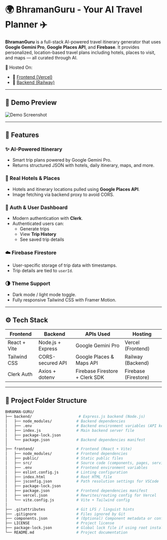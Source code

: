 # 🌍 BhramanGuru - Your AI Travel Planner ✈️

**BhramanGuru** is a full-stack AI-powered travel itinerary generator that uses **Google Gemini Pro**, **Google Places API**, and **Firebase**. It provides personalized, location-based travel plans including hotels, places to visit, and maps — all curated through AI.

🚀 Hosted On:
- 🔗 [Frontend (Vercel)](https://bhraman-guru.vercel.app/)
- 🔗 [Backend (Railway)](https://your-backend-url.up.railway.app)

---

## 📸 Demo Preview

![Demo Screenshot](https://your-demo-link-here.com)

---

## 🚀 Features

### ✨ AI-Powered Itinerary
- Smart trip plans powered by Google Gemini Pro.
- Returns structured JSON with hotels, daily itinerary, maps, and more.

### 🏨 Real Hotels & Places
- Hotels and itinerary locations pulled using **Google Places API**.
- Image fetching via backend proxy to avoid CORS.

### 🔐 Auth & User Dashboard
- Modern authentication with **Clerk**.
- Authenticated users can:
  - Generate trips
  - View **Trip History**
  - See saved trip details

### ☁️ Firebase Firestore
- User-specific storage of trip data with timestamps.
- Trip details are tied to `userId`.

### 🌗 Theme Support
- Dark mode / light mode toggle.
- Fully responsive Tailwind CSS with Framer Motion.

---

## ⚙️ Tech Stack

| Frontend         | Backend          | APIs Used                      | Hosting              |
|------------------|------------------|--------------------------------|-----------------------|
| React + Vite     | Node.js + Express| Google Gemini Pro              | Vercel (Frontend)     |
| Tailwind CSS     | CORS-secured API | Google Places & Maps API       | Railway (Backend)     |
| Clerk Auth       | Axios + dotenv   | Firebase Firestore + Clerk SDK | Firebase (Firestore)  |

---


## 📁 Project Folder Structure

```bash
BHRAMAN-GURU/
├── backend/                     # Express.js backend (Node.js)
│   ├── node_modules/           # Backend dependencies
│   ├── .env                    # Backend environment variables (API keys etc.)
│   ├── index.js                # Main backend server file
│   ├── package-lock.json
│   └── package.json            # Backend dependencies manifest
│
├── frontend/                   # Frontend (React + Vite)
│   ├── node_modules/           # Frontend dependencies
│   ├── public/                 # Static public files
│   ├── src/                    # Source code (components, pages, services)
│   ├── .env                    # Frontend environment variables
│   ├── eslint.config.js        # Linting configuration
│   ├── index.html              # Root HTML file
│   ├── jsconfig.json           # Path resolution settings for VSCode
│   ├── package-lock.json
│   ├── package.json            # Frontend dependencies manifest
│   ├── vercel.json             # Rewrites/routing config for Vercel
│   └── vite.config.js          # Vite + Tailwind config
│
├── .gitattributes              # Git LFS / linguist hints
├── .gitignore                  # Files ignored by Git
├── components.json             # (Optional) Component metadata or config
├── LICENSE                     # Project license
├── package-lock.json           # Global lock file if using root install
└── README.md                   # Project documentation
